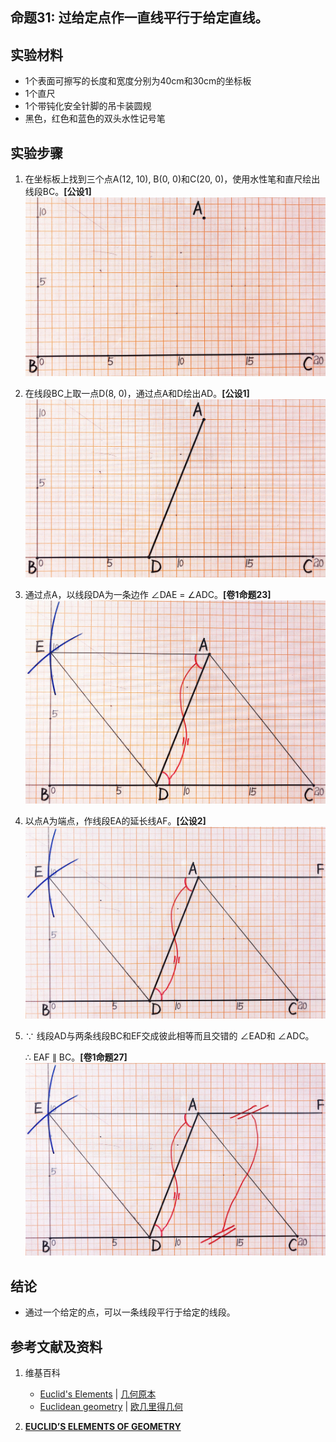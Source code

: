 ## 命题31: 过给定点作一直线平行于给定直线。 

## 实验材料

- 1个表面可擦写的长度和宽度分别为40cm和30cm的坐标板
- 1个直尺
- 1个带钝化安全针脚的吊卡装圆规
- 黑色，红色和蓝色的双头水性记号笔

## 实验步骤

1. 在坐标板上找到三个点A(12, 10), B(0, 0)和C(20, 0)，使用水性笔和直尺绘出线段BC。**[公设1]**
![](/images/欧几里得几何/欧几里得元素中典型的几何实验/卷1/命题31/31a1.jpg)

2. 在线段BC上取一点D(8, 0)，通过点A和D绘出AD。**[公设1]**
![](/images/欧几里得几何/欧几里得元素中典型的几何实验/卷1/命题31/31a2.jpg)

3. 通过点A，以线段DA为一条边作 ∠DAE = ∠ADC。**[卷1命题23]**
![](/images/欧几里得几何/欧几里得元素中典型的几何实验/卷1/命题31/31a3.jpg)

4. 以点A为端点，作线段EA的延长线AF。**[公设2]**
![](/images/欧几里得几何/欧几里得元素中典型的几何实验/卷1/命题31/31a4.jpg)

5. ∵ 线段AD与两条线段BC和EF交成彼此相等而且交错的 ∠EAD和 ∠ADC。

   ∴ EAF ∥ BC。**[卷1命题27]**
![](/images/欧几里得几何/欧几里得元素中典型的几何实验/卷1/命题31/31a5.jpg)

## 结论

- 通过一个给定的点，可以一条线段平行于给定的线段。

## 参考文献及资料

1. 维基百科
	- [Euclid's Elements](https://en.wikipedia.org/wiki/Euclid%27s_Elements) | [几何原本](https://zh.wikipedia.org/wiki/%E5%87%A0%E4%BD%95%E5%8E%9F%E6%9C%AC) 
	- [Euclidean geometry](https://en.wikipedia.org/wiki/Euclidean_geometry) | [欧几里得几何](https://zh.wikipedia.org/wiki/%E6%AC%A7%E5%87%A0%E9%87%8C%E5%BE%97%E5%87%A0%E4%BD%95) 

2. [**EUCLID’S ELEMENTS OF GEOMETRY**](https://farside.ph.utexas.edu/books/Euclid/Elements.pdf) 



